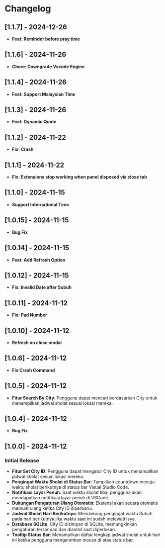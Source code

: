 # Changelog

## [1.1.7] - 2024-12-26

- **Feat: Reminder before pray time**

## [1.1.6] - 2024-11-26

- **Chore: Downgrade Vscode Engine**

## [1.1.4] - 2024-11-26

- **Feat: Support Malaysian Time**

## [1.1.3] - 2024-11-26

- **Feat: Dynamic Quote**

## [1.1.2] - 2024-11-22

- **Fix: Crash**

## [1.1.1] - 2024-11-22

- **Fix: Extensions stop working when panel disposed via close tab**

## [1.1.0] - 2024-11-15

- **Support International Time**

## [1.0.15] - 2024-11-15

- **Bug Fix**

## [1.0.14] - 2024-11-15

- **Feat: Add Refresh Option**

## [1.0.12] - 2024-11-15

- **Fix: Invalid Date after Subuh**

## [1.0.11] - 2024-11-12

- **Fix: Pad Number**

## [1.0.10] - 2024-11-12

- **Refresh on close modal**

## [1.0.6] - 2024-11-12

- **Fix Crash Command**

## [1.0.5] - 2024-11-12

- **Fitur Search By City**: Pengguna dapat mencari berdasarkan City untuk menampilkan jadwal sholat sesuai lokasi mereka.

## [1.0.4] - 2024-11-12

- **Bug Fix**

## [1.0.0] - 2024-11-12

### Initial Release

- **Fitur Set City ID**: Pengguna dapat mengatur City ID untuk menampilkan jadwal sholat sesuai lokasi mereka.
- **Pengingat Waktu Sholat di Status Bar**: Tampilkan countdown menuju waktu sholat berikutnya di status bar Visual Studio Code.
- **Notifikasi Layar Penuh**: Saat waktu sholat tiba, pengguna akan mendapatkan notifikasi layar penuh di VSCode.
- **Dukungan Pengaturan Ulang Otomatis**: Ekstensi akan secara otomatis memuat ulang ketika City ID diperbarui.
- **Jadwal Sholat Hari Berikutnya**: Mendukung pengingat waktu Subuh pada hari berikutnya jika waktu saat ini sudah melewati Isya.
- **Database SQLite**: City ID disimpan di SQLite, memungkinkan pengaturan tersimpan dan diambil saat diperlukan.
- **Tooltip Status Bar**: Menampilkan daftar lengkap jadwal sholat untuk hari ini ketika pengguna mengarahkan mouse di atas status bar.
